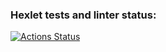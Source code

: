 ### Hexlet tests and linter status:
[![Actions Status](https://github.com/therelyona/frontend-project-46/actions/workflows/hexlet-check.yml/badge.svg)](https://github.com/therelyona/frontend-project-46/actions)